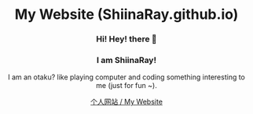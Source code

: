<div align="center">

# My Website (ShiinaRay.github.io)
### Hi! Hey! there 👋
### I am ShiinaRay!

I am an otaku? like playing computer and coding something interesting to me (just for fun ~).

<!-- [个人网站 / My Website](https://shiinaray.github.io) -->
[//]: # ([个人网站 / My Website]&#40;https://shiinaray.github.io&#41;)

<a href="https://shiinaray.github.io" target="_blank">个人网站 / My Website</a>

<!-- </div> -->